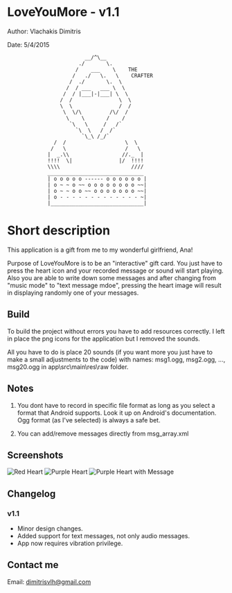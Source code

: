 # LoveYouMore - v1.1

Author: Vlachakis Dimitris

Date: 5/4/2015


                             __/^\__   
                           ./       \.
                          /    ___    \    THE
                         /   ./   \.   \    CRAFTER
                        /  ./       \.  \
                       /  / ___   ___ \  \
                      /  / |___|-|___| \  \
                     /  /               \  \
                     \  \               /  /
                      \  \/\         /\/  /
                       \    \       /    /
                        `\   \     /   /`
                          `\  \   /  /`
                            `\_\ /_/`     
                   /  /                   \  \
                  /   \                   /   \
                 |  _.\\                 //._  |
                 !!!!  \|               |/  !!!!
                 \\\\                       ////
                 _______________________________
                 | o o o o o ------ o o o o o o |
                 | o ~ ~ o ~~ o o o o o o o o ~~|
                 | o ~ ~ o o ~~ o o o o o o o ~~|
                 | o - - - - - - - - - - - - - ~|
                 |______________________________|

# Short description

This application is a gift from me to my wonderful girlfriend, Ana!

Purpose of LoveYouMore is to be an "interactive" gift card. You just
have to press the heart icon and your recorded message or sound will
start playing. Also you are able to write down some messages and after
changing from "music mode" to "text message mdoe", pressing the heart 
image will result in displaying randomly one of your messages.


## Build

To build the project without errors you have to add resources correctly.
I left in place the png icons for the application but I removed the sounds.

All you have to do is place 20 sounds (if you want more you just have
to make a small adjustments to the code) with names:
msg1.ogg, msg2.ogg, ..., msg20.ogg in app\src\main\res\raw folder.


## Notes

1. You dont have to record in specific file format as long as you select
   a format that Android supports. Look it up on Android's documentation.
   Ogg format (as I've selected) is always a safe bet.

2. You can add/remove messages directly from msg_array.xml


## Screenshots

![Red Heart](https://raw.githubusercontent.com/TheCrafter/LoveYouMore/master/docs/Screenshots/red_heart.png)
![Purple Heart](https://raw.githubusercontent.com/TheCrafter/LoveYouMore/master/docs/Screenshots/purple_heart.png)
![Purple Heart with Message](https://raw.githubusercontent.com/TheCrafter/LoveYouMore/master/docs/Screenshots/purple_heart_with_message.png)


## Changelog

### v1.1

- Minor design changes.
- Added support for text messages, not only audio messages.
- App now requires vibration privilege.

## Contact me

Email: dimitrisvlh@gmail.com